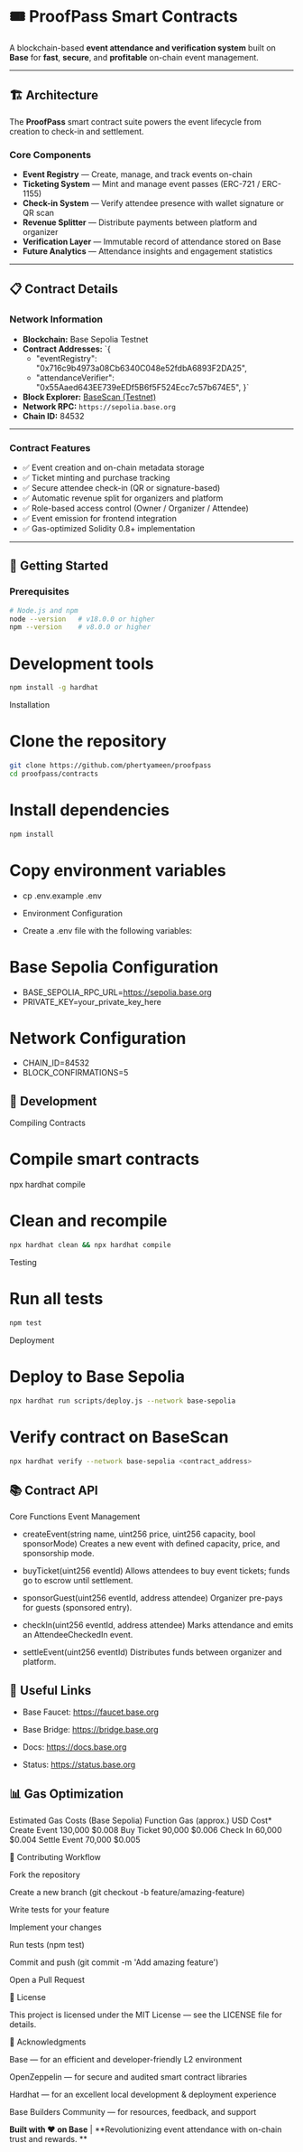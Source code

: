 # 🎟️ ProofPass Smart Contracts

A blockchain-based **event attendance and verification system** built on **Base** for **fast**, **secure**, and **profitable** on-chain event management.

---

## 🏗️ Architecture

The **ProofPass** smart contract suite powers the event lifecycle from creation to check-in and settlement.

### Core Components
- **Event Registry** — Create, manage, and track events on-chain  
- **Ticketing System** — Mint and manage event passes (ERC-721 / ERC-1155)  
- **Check-in System** — Verify attendee presence with wallet signature or QR scan  
- **Revenue Splitter** — Distribute payments between platform and organizer  
- **Verification Layer** — Immutable record of attendance stored on Base  
- **Future Analytics** — Attendance insights and engagement statistics  

---

## 📋 Contract Details

### Network Information
- **Blockchain:** Base Sepolia Testnet  
- **Contract Addresses:** `{
  - "eventRegistry": "0x716c9b4973a08Cb6340C048e52fdbA6893F2DA25",
  - "attendanceVerifier": "0x55Aaed643EE739eEDf5B6f5F524Ecc7c57b674E5",
}` 
- **Block Explorer:** [BaseScan (Testnet)](https://sepolia.basescan.org/)  
- **Network RPC:** `https://sepolia.base.org`  
- **Chain ID:** 84532  

---

### Contract Features
- ✅ Event creation and on-chain metadata storage  
- ✅ Ticket minting and purchase tracking  
- ✅ Secure attendee check-in (QR or signature-based)  
- ✅ Automatic revenue split for organizers and platform  
- ✅ Role-based access control (Owner / Organizer / Attendee)  
- ✅ Event emission for frontend integration  
- ✅ Gas-optimized Solidity 0.8+ implementation  

---

## 🚀 Getting Started

### Prerequisites

```bash
# Node.js and npm
node --version   # v18.0.0 or higher
npm --version    # v8.0.0 or higher
```

# Development tools
```bash
npm install -g hardhat
```

Installation
# Clone the repository
```bash
git clone https://github.com/phertyameen/proofpass
cd proofpass/contracts
```

# Install dependencies
```bash
npm install
```

# Copy environment variables
- cp .env.example .env

- Environment Configuration

- Create a .env file with the following variables:

# Base Sepolia Configuration
- BASE_SEPOLIA_RPC_URL=https://sepolia.base.org
- PRIVATE_KEY=your_private_key_here

# Network Configuration
- CHAIN_ID=84532
- BLOCK_CONFIRMATIONS=5

## 🔧 Development
Compiling Contracts

# Compile smart contracts
npx hardhat compile

# Clean and recompile
```bash
npx hardhat clean && npx hardhat compile
```

Testing
# Run all tests
```bash
npm test
```

Deployment
# Deploy to Base Sepolia
```bash
npx hardhat run scripts/deploy.js --network base-sepolia
```

# Verify contract on BaseScan
```bash
npx hardhat verify --network base-sepolia <contract_address>
```

## 📚 Contract API
Core Functions
Event Management

- createEvent(string name, uint256 price, uint256 capacity, bool sponsorMode)
Creates a new event with defined capacity, price, and sponsorship mode.

- buyTicket(uint256 eventId)
Allows attendees to buy event tickets; funds go to escrow until settlement.

- sponsorGuest(uint256 eventId, address attendee)
Organizer pre-pays for guests (sponsored entry).

- checkIn(uint256 eventId, address attendee)
Marks attendance and emits an AttendeeCheckedIn event.

- settleEvent(uint256 eventId)
Distributes funds between organizer and platform.

## 🔗 Useful Links

- Base Faucet: https://faucet.base.org

- Base Bridge: https://bridge.base.org

- Docs: https://docs.base.org

- Status: https://status.base.org

## 📊 Gas Optimization
Estimated Gas Costs (Base Sepolia)
Function	Gas (approx.)	USD Cost*
Create Event	130,000	$0.008
Buy Ticket	90,000	$0.006
Check In	60,000	$0.004
Settle Event	70,000	$0.005

🤝 Contributing
Workflow

Fork the repository

Create a new branch (git checkout -b feature/amazing-feature)

Write tests for your feature

Implement your changes

Run tests (npm test)

Commit and push (git commit -m 'Add amazing feature')

Open a Pull Request

📄 License

This project is licensed under the MIT License — see the LICENSE
 file for details.

🙏 Acknowledgments

Base — for an efficient and developer-friendly L2 environment

OpenZeppelin — for secure and audited smart contract libraries

Hardhat — for an excellent local development & deployment experience

Base Builders Community — for resources, feedback, and support

**Built with ❤️ on Base** | **Revolutionizing event attendance with on-chain trust and rewards. **